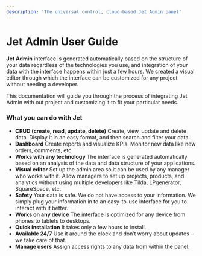 ```yaml
---
description: 'The universal control, cloud-based Jet Admin panel'
---
```


# Jet Admin User Guide

**Jet Admin** interface is generated automatically based on the structure of your data regardless of the technologies you use, and integration of your data with the interface happens within just a few hours. We created a visual editor through which the interface can be customized for any project without needing a developer.

This documentation will guide you through the process of integrating Jet Admin with out project and customizing it to fit your particular needs.

### What you can do with Jet

* **CRUD \(create, read, update, delete\)** Create, view, update and delete data. Display it in an easy format, and then search and filter your data.
* **Dashboard** Create reports and visualize KPIs. Monitor new data like new orders, comments, etc.
* **Works with any technology** The interface is generated automatically based on an analysis of the data and data structure of your applications.
* **Visual editor** Set up the admin area so it can be used by any manager who works with it. Allow managers to set up projects, products, and analytics without using multiple developers like Tilda, LPgenerator, SquareSpace, etc.
* **Safety** Your data is safe. We do not have access to your information. We simply plug your information in to an easy-to-use interface for you to interact with it better.
* **Works on any device** The interface is optimized for any device from phones to tablets to desktops.
* **Quick installation** It takes only a few hours to install.
* **Available 24/7** Use it around the clock and don’t worry about updates – we take care of that.
* **Manage users** Assign access rights to any data from within the panel.

